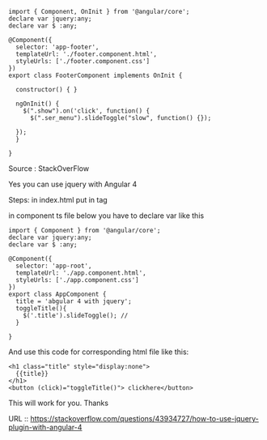 ```
import { Component, OnInit } from '@angular/core';
declare var jquery:any;
declare var $ :any;

@Component({
  selector: 'app-footer',
  templateUrl: './footer.component.html',
  styleUrls: ['./footer.component.css']
})
export class FooterComponent implements OnInit {

  constructor() { }

  ngOnInit() {
    $(".show").on('click', function() {
      $(".ser_menu").slideToggle("slow", function() {});

  });
  }

}

```

Source : StackOverFlow

Yes you can use jquery with Angular 4

Steps: in index.html put <script src="https://ajax.googleapis.com/ajax/libs/jquery/1.12.4/jquery.min.js"></script> in tag

in component ts file below you have to declare var like this
```
import { Component } from '@angular/core';
declare var jquery:any;
declare var $ :any;

@Component({
  selector: 'app-root',
  templateUrl: './app.component.html',
  styleUrls: ['./app.component.css']
})
export class AppComponent {
  title = 'abgular 4 with jquery';
  toggleTitle(){
    $('.title').slideToggle(); //
  }

}
```
And use this code for corresponding html file like this:
```
<h1 class="title" style="display:none">
  {{title}}
</h1>
<button (click)="toggleTitle()"> clickhere</button>
```
This will work for you. Thanks

URL :: https://stackoverflow.com/questions/43934727/how-to-use-jquery-plugin-with-angular-4
